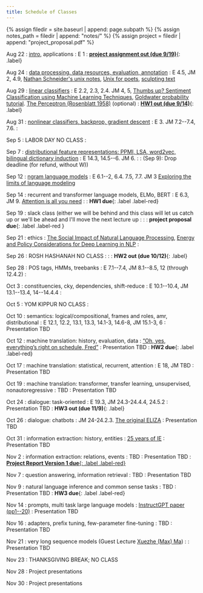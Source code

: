 ```yaml
---
title: Schedule of Classes
---
```



{% assign filedir = site.baseurl | append: page.subpath %} 
{% assign notes_path = filedir | append: "notes/" %} 
{% assign project = filedir | append: "project_proposal.pdf" %}

<!--  
Instructions:

INDENTATION COUNTS

Each day should be formatted exactly as follows

Date
: Lessons Covered
  : Reading List
    : In Class Presentations
: **Assignment/Announcement**{: .label}


To add a hyperlink for readings, due it as follows
  : [Example Paper](http://linktopaper.edu)

To make the hyperlink open in a new tab by default
  : [Example Paper](http://linktopaper.edu){:target=_"blank"}

The announcement can be made red for due dates as follows
: **Assignment Due**{: .label .label-red }

-->

Aug 22
: [intro](assets/files/intro_2022.pdf), applications
  : E 1
: [**project assignment out (due 9/19)**](assets/files/CSCI_662_Fall_2022_Project_Assignment.pdf){: .label}

Aug 24
: [data processing. data resources, evaluation, annotation](assets/files/data.pdf)
  : E 4.5, JM 2, 4.9, [Nathan Schneider's unix notes](https://github.com/nschneid/unix-text-commands), 
  [Unix for poets](https://www.cs.upc.edu/~padro/Unixforpoets.pdf), 
  [sculpting text](http://matt.might.net/articles/sculpting-text/)

Aug 29
: [linear classifiers](assets/files/linearmodels.pdf) 
  : E 2.2, 2.3, 2.4. JM 4, 5, [Thumbs up? Sentiment Classification using Machine Learning Techniques](https://aclanthology.org/W02-1011/),  [Goldwater probability tutorial](http://homepages.inf.ed.ac.uk/sgwater/teaching/general/probability.pdf). [The Perceptron (Rosenblatt 1958)](https://citeseerx.ist.psu.edu/viewdoc/download?doi=10.1.1.335.3398&rep=rep1&type=pdf) (optional)
: [**HW1 out (due 9/14)**](assets/files/hw1.pdf){: .label}  

Aug 31
: [nonlinear classifiers, backprop, gradient descent](assets/files/nonlinear.pdf)
  : E 3. JM 7.2--7.4, 7.6. 
    : 


Sep 5
: LABOR DAY NO CLASS
  : 

Sep 7
: [distributional feature representations: PPMI, LSA, word2vec, bilingual dictionary induction](assets/files/distrib.pdf)
  : E 14.3, 14.5--6. JM 6.
    : 
: (Sep 9):  Drop deadline (for refund, without W))

Sep 12
: [ngram language models](assets/files/ngram.pdf)
  : E 6.1--2, 6.4. 7.5, 7.7. JM 3 [Exploring the limits of language modeling](https://arxiv.org/abs/1602.02410)   

Sep 14
: recurrent and transformer language models, ELMo, BERT
  : E 6.3, JM 9. [Attention is all you need](https://arxiv.org/abs/1706.03762)
    : <!-- Preni -- [The Importance of Modeling Social Factors of Language: Theory and Practice](https://aclanthology.org/2021.naacl-main.49/) -->
: **HW1 due**{: .label .label-red}

Sep 19
: slack class (either we will be behind and this class will let us catch up or we'll be ahead and I'll move the next lecture up
  : 
    : 
: **project proposal due**{: .label .label-red }

Sep 21
: ethics
  : [The Social Impact of Natural Language Processing](https://aclanthology.org/P16-2096.pdf), [Energy and Policy Considerations for Deep Learning in NLP](https://aclanthology.org/P19-1355/)
    : <!-- Taufeq -- [Smoothing and Shrinking the Sparse Seq2Seq Search Space](https://aclanthology.org/2021.naacl-main.210/) -->

Sep 26
: ROSH HASHANAH NO CLASS
  :
    :
: **HW2 out (due 10/12)**{: .label}

Sep 28
: POS tags, HMMs, treebanks
  : E 7.1--7.4, JM 8.1--8.5, 12 (through 12.4.2)
    : <!-- Zhuochen -- [Continual Learning for Neural Machine Translation](https://aclanthology.org/2021.naacl-main.310/) -->


Oct 3
: constituencies, cky, dependencies, shift-reduce
  : E 10.1--10.4, JM 13.1--13.4, 14--14.4.4
    : <!-- Fei -- [Counterfactual Data Augmentation for Neural Machine Translation](https://aclanthology.org/2021.naacl-main.18/) -->


Oct 5
: YOM KIPPUR NO CLASS
  :

Oct 10
: semantics: logical/compositional, frames and roles, amr, distributional
  : E 12.1, 12.2, 13.1, 13.3, 14.1-3, 14.6-8, JM 15.1-3, 6
    : Presentation TBD

Oct 12
: machine translation: history, evaluation, data
  : [“Oh, yes, everything’s right on schedule, Fred”](https://www.cs.jhu.edu/~post/bitext/)
    : Presentation TBD
: **HW2 due**{: .label .label-red}

Oct 17
: machine translation: statistical, recurrent, attention
  : E 18, JM TBD
    : Presentation TBD
  
  
Oct 19
: machine translation: transformer, transfer learning, unsupervised, nonautoregressive
  : TBD
    : Presentation TBD
    
Oct 24
: dialogue: task-oriented
  : E 19.3, JM 24.3-24.4.4, 24.5.2
    : Presentation TBD
: **HW3 out (due 11/9)**{: .label}    
  
Oct 26
: dialogue: chatbots
  : JM 24-24.2.3. [The original ELIZA](https://sites.google.com/view/elizagen-org/the-original-eliza)
    : Presentation TBD

Oct 31
: information extraction: history, entities
  : [25 years of IE](https://www.cambridge.org/core/journals/natural-language-engineering/article/twentyfive-years-of-information-extraction/0E5BB0D6AE906BB3C25037E2D74CA8F3/share/5ce1ad8430e190e282cc234c79c320c49906a7e2)
    : Presentation TBD
    
Nov 2
: information extraction: relations, events
  : TBD
    : Presentation TBD
: [**Project Report Version 1 due**{: .label .label-red}](({{project}}){:target="_blank"})

Nov 7
: question answering, information retrieval
  : TBD
    : Presentation TBD

Nov 9
: natural language inference and common sense tasks
  : TBD
    : Presentation TBD
: **HW3 due**{: .label .label-red}

Nov 14
: prompts, multi task large language models
  :  [InstructGPT paper (pp1--20)](https://arxiv.org/abs/2203.02155)
    : Presentation TBD

Nov 16
: adapters, prefix tuning, few-parameter fine-tuning
  : TBD
    : Presentation TBD

Nov 21
: very long sequence models (Guest Lecture [Xuezhe (Max) Ma](https://xuezhemax.github.io/))
  : 
    : Presentation TBD

Nov 23
: THANKSGIVING BREAK; NO CLASS
  

Nov 28
: Project presentations
 

Nov 30
: Project presentations
